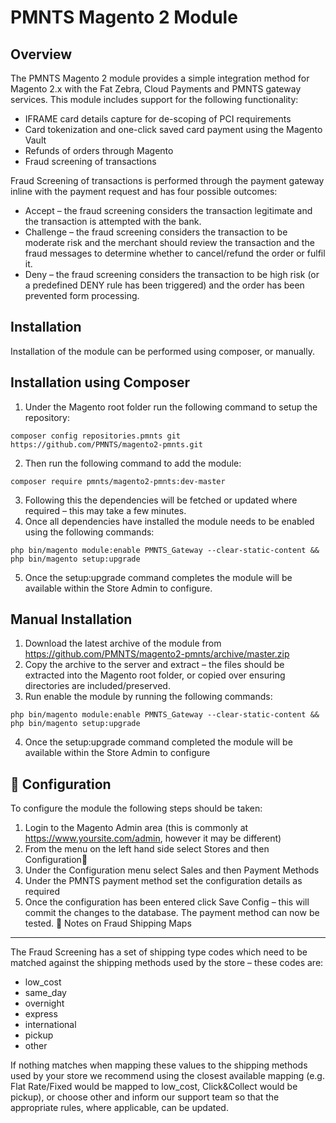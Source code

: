 PMNTS Magento 2 Module
======================

Overview
--------
The PMNTS Magento 2 module provides a simple integration method for Magento 2.x with the Fat Zebra, Cloud Payments and PMNTS gateway services. This module includes support for the following functionality:

* IFRAME card details capture for de-scoping of PCI requirements
* Card tokenization and one-click saved card payment using the Magento Vault
* Refunds of orders through Magento
* Fraud screening of transactions

Fraud Screening of transactions is performed through the payment gateway inline with the payment request and has four possible outcomes:

* Accept – the fraud screening considers the transaction legitimate and the transaction is attempted with the bank.
* Challenge – the fraud screening considers the transaction to be moderate risk and the merchant should review the transaction and the fraud messages to determine whether to cancel/refund the order or fulfil it.
* Deny – the fraud screening considers the transaction to be high risk (or a predefined DENY rule has been triggered) and the order has been prevented form processing.


Installation
------------
Installation of the module can be performed using composer, or manually.

Installation using Composer
---------------------------

1.	Under the Magento root folder run the following command to setup the repository:
```
composer config repositories.pmnts git https://github.com/PMNTS/magento2-pmnts.git
```
2.	Then run the following command to add the module:
```
composer require pmnts/magento2-pmnts:dev-master
```
3.	Following this the dependencies will be fetched or updated where required – this may take a few minutes.
4.	Once all dependencies have installed the module needs to be enabled using the following commands:
```
php bin/magento module:enable PMNTS_Gateway --clear-static-content && php bin/magento setup:upgrade
```
5.	Once the setup:upgrade command completes the module will be available within the Store Admin to configure.


Manual Installation
-------------------

1.	Download the latest archive of the module from https://github.com/PMNTS/magento2-pmnts/archive/master.zip
2.	Copy the archive to the server and extract – the files should be extracted into the Magento root folder, or copied over ensuring directories are included/preserved.
3.	Run enable the module by running the following commands:
```
php bin/magento module:enable PMNTS_Gateway --clear-static-content && php bin/magento setup:upgrade
```
4.	Once the setup:upgrade command completed the module will be available within the Store Admin to configure


Configuration
-------------
To configure the module the following steps should be taken:

1.	Login to the Magento Admin area (this is commonly at https://www.yoursite.com/admin, however it may be different)
2.	From the menu on the left hand side select Stores and then Configuration
3.  Under the Configuration menu select Sales and then Payment Methods
4.	Under the PMNTS payment method set the configuration details as required
5.	Once the configuration has been entered click Save Config – this will commit the changes to the database. The payment method can now be tested.

Notes on Fraud Shipping Maps
----------------------------
The Fraud Screening has a set of shipping type codes which need to be matched against the shipping methods used by the store – these codes are:

* low_cost
* same_day
* overnight
* express
* international
* pickup
* other

If nothing matches when mapping these values to the shipping methods used by your store we recommend using the closest available mapping (e.g. Flat Rate/Fixed would be mapped to low_cost, Click&Collect would be pickup), or choose other and inform our support team so that the appropriate rules, where applicable, can be updated.
